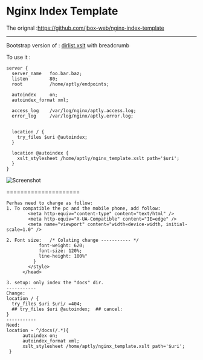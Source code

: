 # Nginx Index Template

The orignal :https://github.com/jbox-web/nginx-index-template

----------------- 

Bootstrap version of : [dirlist.xslt](https://gist.github.com/wilhelmy/5a59b8eea26974a468c9) with breadcrumb

To use it :

```nginx
server {
  server_name   foo.bar.baz;
  listen        80;
  root          /home/aptly/endpoints;

  autoindex     on;
  autoindex_format xml;

  access_log    /var/log/nginx/aptly.access.log;
  error_log     /var/log/nginx/aptly.error.log;


  location / {
    try_files $uri @autoindex;
  }

  location @autoindex {
    xslt_stylesheet /home/aptly/nginx_template.xslt path='$uri';
  }
}

```

![Screenshot](/images/screenshot.png?raw=true "Screenshot")


===================== 

	Perhas need to change as follow:
	1. To compatible the pc and the mobile phone, add follow:
			<meta http-equiv="content-type" content="text/html" />
			<meta http-equiv="X-UA-Compatible" content="IE=edge" />
			<meta name="viewport" content="width=device-width, initial-scale=1.0" />

	2. Font size:	/* Colating change ----------- */
				font-weight: 620;
				font-size: 120%;
				line-height: 100%"
			  }
			</style>
		  </head>

	3. setup: only index the "docs" dir.
	----------- 
	Change:
	location / {
	  try_files $uri $uri/ =404;
	  ## try_files $uri @autoindex;  ## cancel:
	}
	----------- 
	Need:
	location ~ ^/docs(/.*){
	      autoindex on;
	      autoindex_format xml;
	      xslt_stylesheet /home/aptly/nginx_template.xslt path='$uri';
	 }



